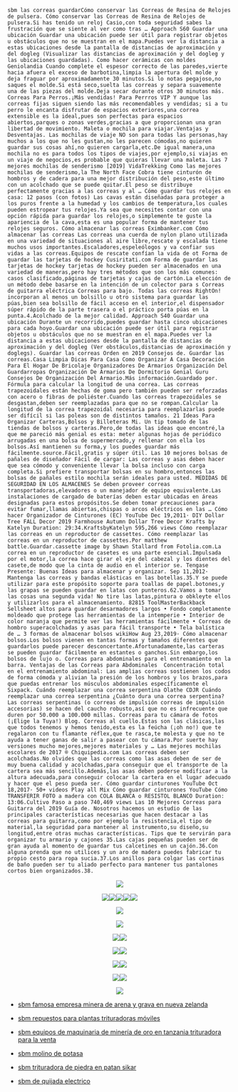 
```
sbm las correas guardarCómo conservar las Correas de Resina de Relojes de pulsera. Cómo conservar las Correas de Resina de Relojes de pulsera.Si has tenido un reloj Casio,con toda seguridad sabes la frustración que se siente al ver como tras … Approach S60 Guardar una ubicación Guardar una ubicación puede ser útil para registrar objetos u obstáculos que no se muestran en el mapa.Puedes ver la distancia a estas ubicaciones desde la pantalla de distancias de aproximación y del dogleg (Visualizar las distancias de aproximación y del dogleg y las ubicaciones guardadas). Como hacer cerámicas con moldes Geniolandia Cuando complete el espesor correcto de las paredes,vierte hacia afuera el exceso de barbotina,limpia la apertura del molde y deja fraguar por aproximadamente 30 minutos.Si lo notas pegajoso,no saques el molde.Si está seco,suelta las correas y separa suavemente una de las piezas del molde.Deja secar durante otros 30 minutos más. Correas Para Perros.¡Más vendidas! Para Perrros VIP Y aunque las correas fijas siguen siendo las más recomendables y vendidas; si a tu perro le encanta disfrutar de espacios exteriores,una correa extensible es la ideal,pues son perfectas para espacios abiertos,parques o zonas verdes,gracias a que proporcionan una gran libertad de movimiento. Maleta o mochila para viajar.Ventajas y Desventajas. Las mochilas de viaje NO son para todas las personas,hay muchos a los que no les gustan,no les parecen cómodas,no quieren guardar sus cosas ahí,no quieren cargarla,etc.De igual manera,una mochila no es para todos los tipos de viajes,por ejemplo,si viajas en un viaje de negocios,es probable que quieras llevar una maleta. Las 7 mejores mochilas de senderismo [2019] VidaTrekking Como las mejores mochilas de senderismo,la The North Face Cobra tiene cinturón de hombros y de cadera para una mejor distribución del peso,este último con un acolchado que se puede quitar.El peso se distribuye perfectamente gracias a las correas y al … Cómo guardar tus relojes en casa: 12 pasos (con fotos) Las cavas están diseñadas para proteger a los puros frente a la humedad y los cambios de temperatura,los cuales pueden estropear tus relojes.Ya sea que necesites contar con una opción rápida para guardar los relojes,o simplemente te guste la apariencia de la cava,esta es una popular forma de mantener tus relojes seguros. Cómo almacenar las correas Eximbanker.com Cómo almacenar las correas Las correas una cuerda de nylon plano utilizada en una variedad de situaciones al aire libre,rescate y escalada tiene muchos usos importantes.Escaladores,espeleólogos y va confiar sus vidas a las correas.Equipos de rescate confían la vida de ot Forma de guardar las tarjetas de hockey Cusiritati.com Forma de guardar las tarjetas de hockey tarjetas de hockey pueden ser almacenados en una variedad de maneras,pero hay tres métodos que son los más comunes: casos clasificado,páginas de tarjetas y cajas de cartón.La elección de un método debe basarse en la intención de un colector para s Correas de guitarra eléctrica Correas para bajo. Todas las correas RightOn! incorporan al menos un bolsillo u otro sistema para guardar las púas,bien sea bolsillo de fácil acceso en el interior,el dispensador súper rápido de la parte trasera o el práctico porta púas en la punta.4.Acolchado de la mejor calidad. Approach S40 Guardar una ubicación Durante un recorrido,puedes guardar hasta cinco ubicaciones para cada hoyo.Guardar una ubicación puede ser útil para registrar objetos u obstáculos que no se muestran en el mapa.Puedes ver la distancia a estas ubicaciones desde la pantalla de distancias de aproximación y del dogleg (Ver obstáculos,distancias de aproximación y doglegs). Guardar las correas Orden en 2019 Consejos de. Guardar las correas.Casa Limpia Dicas Para Casa Como Organizar A Casa Decoración Para El Hogar De Bricolaje Organizadores De Armarios Organización Del Guardarropas Organización De Armarios De Dormitorio Genial Guru Consejos De Organización Del Armario.Más información.Guardado por. Fórmula para calcular la longitud de una correa. Las correas trapezoidales están hechas de goma pero también pueden ser reforzadas con acero o fibras de poliéster.Cuando las correas trapezoidales se desgastan,deben ser reemplazadas para que no se rompan.Calcular la longitud de la correa trapezoidal necesaria para reemplazarlas puede ser difícil si las poleas son de distintos tamaños. 21 Ideas Para Organizar Carteras,Bolsos y Billeteras Mi. Un tip tomado de las tiendas de bolsos y carteras.Pero,de todas las ideas que encontré,la que me pareció más genial es esta: meter algunas hojas de periódico arrugadas en una bolsa de supermercado,y rellenar con ella los bolsos.Así mantienen su forma,y los puedes guardar más fácilmente.source.Fácil,gratis y súper útil. Las 10 mejores bolsas de pañales de diseñador Fácil de cargar: Las correas y asas deben hacer que sea cómodo y conveniente llevar la bolsa incluso con carga completa.Si prefiere transportar bolsas en su hombro,entonces las bolsas de pañales estilo mochila serán ideales para usted. MEDIDAS DE SEGURIDAD EN LOS ALMACENES Se deben proveer correas transportadoras,elevadores o un manejador de equipo equivalente.Las instalaciones de cargado de baterías deben estar ubicadas en áreas designadas para estos propósitos.Se deben tomar precauciones para evitar fumar,llamas abiertas,chispas o arcos eléctricos en las … Cómo hacer Organizador de Cinturones (EC) YouTube Dec 19,2011· DIY Dollar Tree FALL Decor 2019 Farmhouse Autumn Dollar Tree Decor Krafts by Katelyn Duration: 29:34.KraftsbyKatelyn 595,266 views Cómo reemplazar las correas en un reproductor de cassettes. Cómo reemplazar las correas en un reproductor de cassettes.Por matthew battle.Guardar.cassette image by Shawn Stallard from Fotolia.com.La correa en un reproductor de casetes es una parte esencial.Impulsada por el motor,la correa hace girar el eje del cabezal y los dientes del casete,de modo que la cinta de audio en el interior se. Tengase Presente: Buenas Ideas para almacenar y organizar. Sep 11,2012· Mantenga las correas y bandas elásticas en las botellas.35.Y se puede utilizar para este propósito soporte para toallas de papel.botones,y las grapas se pueden guardar en latas con punteros.62.Vamos a tomar las cosas una segunda vida! No tire las latas,pintura o obkleyte ellos y utilizarlos para el almacenamiento. 82815 ToolMasterBackback Sellsheet altos para guardar desarmadores largos • Fondo completamente moldeado que protege las herramientas de la intemperie • Interior de color naranja que permite ver las herramientas fácilmente • Correas de hombro superacolchadas y asas para fácil transporte • Tela balística de … 3 formas de almacenar bolsos wikiHow Aug 23,2019· Cómo almacenar bolsos.Los bolsos vienen en tantas formas y tamaños diferentes que guardarlos puede parecer desconcertante.Afortunadamente,las carteras se pueden guardar fácilmente en estantes o ganchos.Sin embargo,los bolsos de lujo o. Correas para abdominales para el entrenamiento en la barra. Ventajas de las Correas para Abdominales ️ Concentración total en el entrenamiento abdominal: Las amplias correas sostienen los codos de forma cómoda y alivian la presión de los hombros y los brazos,para que puedas entrenar los músculos abdominales específicamente el Sixpack. Cuándo reemplazar una correa serpentina Olathe CDJR Cuándo reemplazar una correa serpentina ¿Cuánto dura una correa serpentina? Las correas serpentinas (o correas de impulsión correas de impulsión accesorias) se hacen del caucho robusto,así que no es infrecuente que duren por 50.000 a 100.000 millas. Correas para tu cámara de fotos (¡Elige la Tuya!) Blog. Correas al cuello.Estas son las clásicas,las que todos tenemos y hemos tenido,esta es la feúcha (¡oh no!) que te regalaron con tu flamante réflex,que te rasca,te molesta y que no te ayuda a tener ganas de salir a pasear con tu cámara.Por suerte hay versiones mucho mejores,mejores materiales y … Las mejores mochilas escolares de 2017 ® Chiquipedia.com Las correas deben ser acolchadas.No olvides que las correas como las asas deben de ser de muy buena calidad y acolchadas,para conseguir que el transporte de la cartera sea más sencillo.Además,las asas deben poderse modificar a la altura adecuada,para conseguir colocar la cartera en el lugar adecuado y hacer que el peso pueda ser. Cómo guardar cinturones YouTube Oct 18,2017· 50+ videos Play all Mix Cómo guardar cinturones YouTube Cómo TRANSFERIR FOTO a madera con COLA BLANCA o RESISTOL BLANCO Duration: 13:06.Cultivo Paso a paso 740,469 views Las 10 Mejores Correas para Guitarra del 2019 Guía de. Nosotros hacemos un estudio de las principales características necesarias que hacen destacar a las correas para guitarra,como por ejemplo la resistencia,el tipo de material,la seguridad para mantener al instrumento,su diseño,su longitud,entre otras muchas características. Tips que te servirán para organizar tu armario y cajones 35.Las cajas pequeñas pueden ser de gran ayuda al momento de guardar tus calcetines en un cajón.36.Con alguna prenda que no utilices y un aro de madera puedes fabricar tu propio cesto para ropa sucia.37.Los anillos para colgar las cortinas de baño pueden ser tu aliado perfecto para mantener tus pantalones cortos bien organizados.38. 
```

<div align="center">

<a href="https://es-crusher.shibang-china.com/github&k=sbm+las+correas+guardar"><img src="https://static.shibang-china.com/es/crusher/logo.jpg"></a>

<a href="https://es-crusher.shibang-china.com/github&k=sbm+las+correas+guardar"><img src="https://static.shibang-china.com/es/crusher/index.jpg"></a><a href="https://es-crusher.shibang-china.com/material.htmlgithub&k=sbm+las+correas+guardar"><img src="https://static.shibang-china.com/es/crusher/material.jpg"></a><a href="https://es-crusher.shibang-china.com/application.htmlgithub&k=sbm+las+correas+guardar"><img src="https://static.shibang-china.com/es/crusher/application.jpg"></a><a href="https://es-crusher.shibang-china.com/aboutus.htmlgithub&k=sbm+las+correas+guardar"><img src="https://static.shibang-china.com/es/crusher/aboutus.jpg"></a><a href="https://es-crusher.shibang-china.com/contact.htmlgithub&k=sbm+las+correas+guardar"><img src="https://static.shibang-china.com/es/crusher/contact.jpg"></a>

<a href="https://es-crusher.shibang-china.com/github&k=sbm+las+correas+guardar"><img src="https://static.shibang-china.com/es/crusher/banner.jpg"></a>

<a href="https://swt.shibang-china.com/github&k=sbm+las+correas+guardar"><img src="https://static.shibang-china.com/es/crusher/text.jpg"></a>

<a href="https://swt.shibang-china.com/github&k=sbm+las+correas+guardar"><img src="https://static.shibang-china.com/es/crusher/chat.jpg"></a><a href="https://es-crusher.shibang-china.com/contact.htmlgithub&k=sbm+las+correas+guardar"><img src="https://static.shibang-china.com/es/crusher/message.jpg"></a>

<a href="https://es-crusher.shibang-china.com/products/pe.htmlgithub&k=sbm+las+correas+guardar"><img src="https://static.shibang-china.com/es/crusher/pe.jpg"></a><a href="https://es-crusher.shibang-china.com/products/pf.htmlgithub&k=sbm+las+correas+guardar"><img src="https://static.shibang-china.com/es/crusher/pf.jpg"></a>

<a href="https://es-crusher.shibang-china.com/products/hpt.htmlgithub&k=sbm+las+correas+guardar"><img src="https://static.shibang-china.com/es/crusher/hpt.jpg"></a><a href="https://es-crusher.shibang-china.com/products/vsi.htmlgithub&k=sbm+las+correas+guardar"><img src="https://static.shibang-china.com/es/crusher/vsi.jpg"></a>

<a href="https://es-crusher.shibang-china.com/products/klv.htmlgithub&k=sbm+las+correas+guardar"><img src="https://static.shibang-china.com/es/crusher/klv.jpg"></a><a href="https://es-crusher.shibang-china.com/products/portable.htmlgithub&k=sbm+las+correas+guardar"><img src="https://static.shibang-china.com/es/crusher/portable.jpg"></a>

<a href="https://swt.shibang-china.com/github&k=sbm+las+correas+guardar"><img src="https://static.shibang-china.com/es/crusher/case.jpg"></a>

</div>


* [sbm famosa empresa minera de arena y grava en nueva zelanda](sbm%20famosa%20empresa%20minera%20de%20arena%20y%20grava%20en%20nueva%20zelanda.md)

* [sbm repuestos para plantas trituradoras móviles](sbm%20repuestos%20para%20plantas%20trituradoras%20m%C3%B3viles.md)

* [sbm equipos de maquinaria de minería de oro en tanzania trituradora para la venta](sbm%20equipos%20de%20maquinaria%20de%20miner%C3%ADa%20de%20oro%20en%20tanzania%20trituradora%20para%20la%20venta.md)

* [sbm molino de potasa](sbm%20molino%20de%20potasa.md)

* [sbm trituradora de piedra en patan sikar](sbm%20trituradora%20de%20piedra%20en%20patan%20sikar.md)

* [sbm de quijada electrico](sbm%20de%20quijada%20electrico.md)